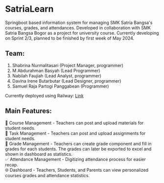 # SatriaLearn
Springboot based information system for managing SMK Satria Bangsa's courses, grades, and attendances.
Developed in collaboration with SMK Satria Bangsa Bogor as a project for university course.
Currently developing on Sprint 2/3, planned to be finished by first week of May 2024.

## Team:
1. Shabrina Nurmalitasari (Project Manager, programmer)
2. M Abdurahman Basyah (Lead Programmer)
3. Nabilah Faujiah (Lead Analyst, programmer)
4. Davina Irene Butarbutar (Lead Designer, programmer)
5. Samuel Raja Partogi Panggabean (Programmer)

Currently deployed using Railway: [Link](https://joyous-doctor-production.up.railway.app/)

## Main Features:
📕 Course Management - Teachers can post and upload materials for student needs.   
📑 Task Management - Teachers can post and upload assignments for student needs.  
💯 Grade Management - Teachers can create grade component and fill in grades for each students. The grades can later be exported to excel and shown in dashboard as statistics.  
✅ Attendance Management - Digitizing attendance process for easier recap.  
🌐 Dashboard - Teachers, Students, and Parents can view personalized courses grades and attendance statistics.  
